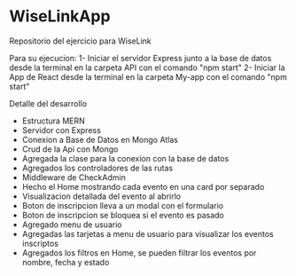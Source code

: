 # WiseLinkApp
Repositorio del ejercicio para WiseLink

Para su ejecucion:
1- Iniciar el servidor Express junto a la base de datos desde la terminal en la carpeta API con el comando "npm start"
2- Iniciar la App de React desde la terminal en la carpeta My-app con el comando "npm start"

Detalle del desarrollo
- Estructura MERN
- Servidor con Express
- Conexion a Base de Datos en Mongo Atlas
- Crud de la Api con Mongo
- Agregada la clase para la conexion con la base de datos
- Agregados los controladores de las rutas
- Middleware de CheckAdmin
- Hecho el Home mostrando cada evento en una card por separado
- Visualizacion detallada del evento al abrirlo
- Boton de inscripcion lleva a un modal con el formulario
- Boton de inscripcion se bloquea si el evento es pasado
- Agregado menu de usuario
- Agregadas las tarjetas a menu de usuario para visualizar los eventos inscriptos
- Agregados los filtros en Home, se pueden filtrar los eventos por nombre, fecha y estado
